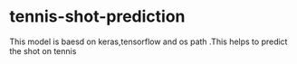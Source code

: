 # tennis-shot-prediction
This model is baesd on keras,tensorflow and os path .This helps to predict the shot on tennis 
